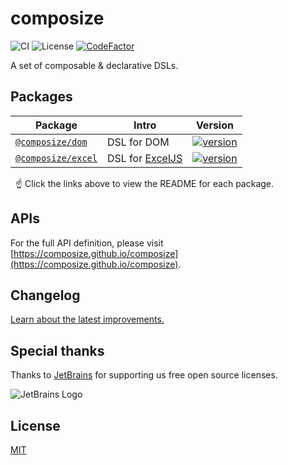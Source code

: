 # composize

![CI](https://github.com/composize/composize/actions/workflows/ci.yml/badge.svg)
![License](https://img.shields.io/badge/License-MIT-blue.svg)
[![CodeFactor](https://www.codefactor.io/repository/github/composize/composize/badge)](https://www.codefactor.io/repository/github/composize/composize)

A set of composable & declarative DSLs.

## Packages

| Package                                                                               | Intro                                                 | Version                                                                                                                |
| ------------------------------------------------------------------------------------- | ----------------------------------------------------- | ---------------------------------------------------------------------------------------------------------------------- |
| [`@composize/dom`](https://github.com/composize/composize/tree/main/packages/dom)     | DSL for DOM                                           | [![version](https://img.shields.io/npm/v/@composize/dom/latest.svg)](https://www.npmjs.com/package/@composize/dom)     |
| [`@composize/excel`](https://github.com/composize/composize/tree/main/packages/excel) | DSL for [ExcelJS](https://github.com/exceljs/exceljs) | [![version](https://img.shields.io/npm/v/@composize/excel/latest.svg)](https://www.npmjs.com/package/@composize/excel) |

&nbsp; ☝️ Click the links above to view the README for each package.

## APIs

For the full API definition, please visit [https://composize.github.io/composize](https://composize.github.io/composize).

## Changelog

[Learn about the latest improvements.](https://github.com/composize/composize/blob/main/CHANGELOG.md)

##  Special thanks

Thanks to [JetBrains](https://www.jetbrains.com/?from=composize) for supporting us free open source licenses.

![JetBrains Logo](https://resources.jetbrains.com/storage/products/company/brand/logos/jb_beam.svg)

## License

[MIT](https://github.com/composize/composize/blob/main/LICENSE)
